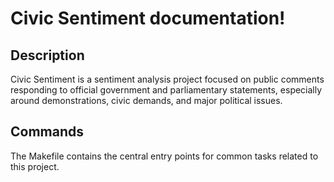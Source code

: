 # Civic Sentiment documentation!

## Description

Civic Sentiment is a sentiment analysis project focused on public comments responding to official government and parliamentary statements, especially around demonstrations, civic demands, and major political issues.

## Commands

The Makefile contains the central entry points for common tasks related to this project.

